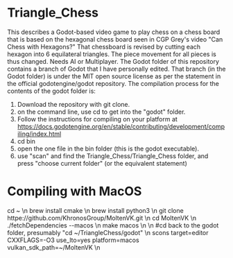 # Triangle_Chess
This describes a Godot-based video game to play chess on a chess board that is based on the hexagonal chess board seen in CGP Grey's video "Can Chess with Hexagons?" That chessboard is revised by cutting each hexagon into 6 equilateral triangles. The piece movement for all pieces is thus changed. Needs AI or Multiplayer.
The Godot folder of this repository contains a branch of Godot that I have personally edited. 
That branch (in the Godot folder) is under the MIT open source license as per the statement in the official godotengine/godot repository.
The compilation process for the contents of the godot folder is:
1. Download the repository with git clone.
2. on the command line, use cd to get into the "godot" folder.
3. Follow the instructions for compiling on your platform at https://docs.godotengine.org/en/stable/contributing/development/compiling/index.html
4. cd bin
5. open the one file in the bin folder (this is the godot executable).
6. use "scan" and find the Triangle_Chess/Triangle_Chess folder, and press "choose current folder" (or the equivalent statement)


# Compiling with MacOS
cd ~                                                                                                                \n
brew install cmake                                                                                                  \n
brew install python3                                                                                                \n
git clone httpe://github.com/KhronosGroup/MoltenVK.git                                                              \n
cd MoltenVK                                                                                                         \n
./fetchDependencies --macos                                                                                         \n
make macos                                                                                                          \n
                                                                                                                    \n
#cd back to the godot folder, presumably "cd ~/TriangleChess/godot"                                                 \n
scons target=editor CXXFLAGS=-O3 use_lto=yes platform=macos vulkan_sdk_path=~/MoltenVK                              \n
